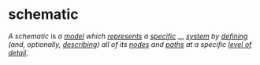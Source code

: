 # schematic

_A schematic_ is _a_ [_model_](model.md) _which_ [_represents_](represent.md) _a_ [_specific_](../../terms/specify.md) __ [_system_](system.md) _by_ [_defining_](define.md) _(and, optionally,_ [_describing_](describe.md)_) all of its_ [_nodes_](node.md) _and_ [_paths_](path.md) _at a specific_ [_level of detail_](level-of-detail.md).
